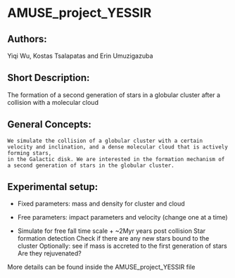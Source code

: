 # AMUSE_project_YESSIR

Authors:
------------
Yiqi Wu, Kostas Tsalapatas and Erin Umuzigazuba

Short Description:
------------
The formation of a second generation of stars in a globular cluster after a collision with a molecular cloud

General Concepts:
------------
	We simulate the collision of a globular cluster with a certain velocity and inclination, and a dense molecular cloud that is actively forming stars, 
	in the Galactic disk. We are interested in the formation mechanism of a second generation of stars in the globular cluster. 

Experimental setup:
------------

- Fixed parameters: mass and density for cluster and cloud

- Free parameters: impact parameters and velocity (change one at a time)

- Simulate for free fall time scale + ~2Myr years post collision
	Star formation detection
	Check if there are any new stars bound to the cluster 
	Optionally: see if mass is accreted to the first generation of stars
		Are they rejuvenated?

More details can be found inside the AMUSE_project_YESSIR file

